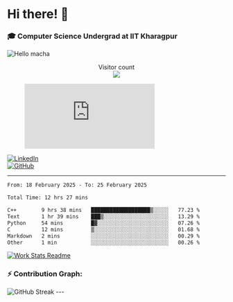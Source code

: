 # Hi there! 👋

### 🎓 Computer Science Undergrad at IIT Kharagpur

<img src="https://raw.githubusercontent.com/sagar-viradiya/sagar-viradiya/master/resources/banner.png" alt="Hello macha">

<p align="center"> 
  Visitor count<br>
  <img src="https://profile-counter.glitch.me/sesiii/count.svg" />
</p>

<figure><embed src="https://wakatime.com/share/@81d5e6c4-c575-43e6-9a9e-85ed25517f53/42cf003a-18dd-42ef-bded-df01146821f2.svg"></embed></figure>

[![LinkedIn](https://img.shields.io/badge/LinkedIn-0077B5?style=for-the-badge&logo=linkedin&logoColor=white)](https://www.linkedin.com/in/sesidadi)  
[![GitHub](https://img.shields.io/badge/GitHub-181717?style=for-the-badge&logo=github&logoColor=white)](https://github.com/sesiii)

---
<!--START_SECTION:waka-->

```txt
From: 18 February 2025 - To: 25 February 2025

Total Time: 12 hrs 27 mins

C++        9 hrs 38 mins   ███████████████████▒░░░░░   77.23 %
Text       1 hr 39 mins    ███▒░░░░░░░░░░░░░░░░░░░░░   13.29 %
Python     54 mins         █▓░░░░░░░░░░░░░░░░░░░░░░░   07.26 %
C          12 mins         ▒░░░░░░░░░░░░░░░░░░░░░░░░   01.68 %
Markdown   2 mins          ░░░░░░░░░░░░░░░░░░░░░░░░░   00.29 %
Other      1 min           ░░░░░░░░░░░░░░░░░░░░░░░░░   00.26 %
```

<!--END_SECTION:waka-->


[![Work Stats Readme](https://github.com/sesiii/sesiii/actions/workflows/main.yml/badge.svg)](https://github.com/sesiii/sesiii/actions/workflows/main.yml)

### ⚡ Contribution Graph:

<img src="https://streak-stats.demolab.com/?user=sesiii&theme=radical" alt="GitHub Streak" />
---

